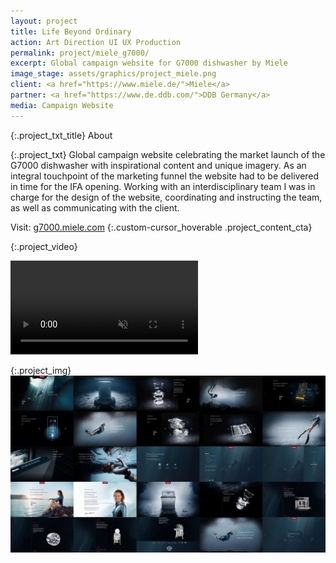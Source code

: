 ```yaml
---
layout: project
title: Life Beyond Ordinary
action: Art Direction UI UX Production
permalink: project/miele_g7000/
excerpt: Global campaign website for G7000 dishwasher by Miele 
image_stage: assets/graphics/project_miele.png
client: <a href="https://www.miele.de/">Miele</a>
partner: <a href="https://www.de.ddb.com/">DDB Germany</a>
media: Campaign Website
---
```


{:.project_txt_title}
About

{:.project_txt}
Global campaign website celebrating the market launch of the G7000
dishwasher with inspirational content and unique imagery.
As an integral touchpoint of the marketing funnel the website had
to be delivered in time for the IFA opening.
Working with an interdisciplinary team I was in charge for
the design of the website, coordinating and instructing
the team, as well as communicating with the client.

Visit: [g7000.miele.com](https://g7000.miele.com)
{:.custom-cursor_hoverable .project_content_cta}

{:.project_video}
<div>
<video loop muted autoplay >
<source src="{{ site.baseurl }}/assets/videos/miele_g7000_microsite.webm" type="video/webm">
<source src="{{ site.baseurl }}/assets/videos/miele_g7000_microsite.mp4" type="video/mp4">
<source src="{{ site.baseurl }}/assets/videos/miele_g7000_microsite.ogg" type="video/ogg">
</video>
</div>

{:.project_img}
![Impressions](/assets/graphics/project_miele_overview.jpg)
